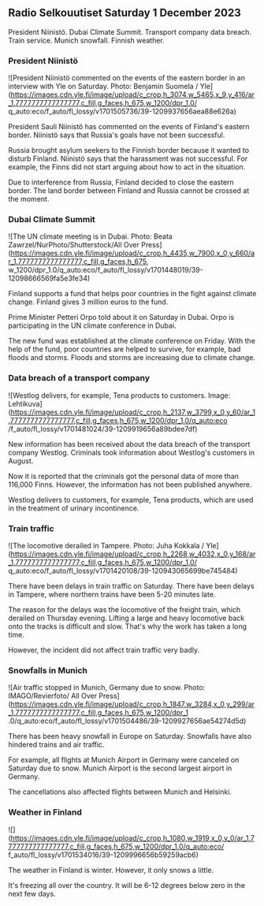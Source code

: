 ## Radio Selkouutiset Saturday 1 December 2023

President Niinistö. Dubai Climate Summit. Transport company data breach. Train service. Munich snowfall. Finnish weather.

### President Niinistö

![President Niinistö commented on the events of the eastern border in an interview with Yle on Saturday. Photo: Benjamin Suomela / Yle](https://images.cdn.yle.fi/image/upload/c_crop,h_3074,w_5465,x_9,y_416/ar_1.7777777777777777,c_fill,g_faces,h_675,w_1200/dpr_1.0/ q_auto:eco/f_auto/fl_lossy/v1701505736/39-1209937656aea88e626a)

President Sauli Niinistö has commented on the events of Finland's eastern border. Niinistö says that Russia's goals have not been successful.

Russia brought asylum seekers to the Finnish border because it wanted to disturb Finland. Niinistö says that the harassment was not successful. For example, the Finns did not start arguing about how to act in the situation.

Due to interference from Russia, Finland decided to close the eastern border. The land border between Finland and Russia cannot be crossed at the moment.

### Dubai Climate Summit

![The UN climate meeting is in Dubai. Photo: Beata Zawrzel/NurPhoto/Shutterstock/All Over Press](https://images.cdn.yle.fi/image/upload/c_crop,h_4435,w_7900,x_0,y_660/ar_1.7777777777777777,c_fill,g_faces,h_675, w_1200/dpr_1.0/q_auto:eco/f_auto/fl_lossy/v1701448019/39-12098666569fa5e3fe34)

Finland supports a fund that helps poor countries in the fight against climate change. Finland gives 3 million euros to the fund.

Prime Minister Petteri Orpo told about it on Saturday in Dubai. Orpo is participating in the UN climate conference in Dubai.

The new fund was established at the climate conference on Friday. With the help of the fund, poor countries are helped to survive, for example, bad floods and storms. Floods and storms are increasing due to climate change.

### Data breach of a transport company

![Westlog delivers, for example, Tena products to customers. Image: Lehtikuva](https://images.cdn.yle.fi/image/upload/c_crop,h_2137,w_3799,x_0,y_60/ar_1.7777777777777777,c_fill,g_faces,h_675,w_1200/dpr_1.0/q_auto:eco /f_auto/fl_lossy/v1701481024/39-1209919656a89bdee7df)

New information has been received about the data breach of the transport company Westlog. Criminals took information about Westlog's customers in August.

Now it is reported that the criminals got the personal data of more than 116,000 Finns. However, the information has not been published anywhere.

Westlog delivers to customers, for example, Tena products, which are used in the treatment of urinary incontinence.

### Train traffic

![The locomotive derailed in Tampere. Photo: Juha Kokkala / Yle](https://images.cdn.yle.fi/image/upload/c_crop,h_2268,w_4032,x_0,y_168/ar_1.7777777777777777,c_fill,g_faces,h_675,w_1200/dpr_1.0/ q_auto:eco/f_auto/fl_lossy/v1701420108/39-120943065699be745484)

There have been delays in train traffic on Saturday. There have been delays in Tampere, where northern trains have been 5-20 minutes late.

The reason for the delays was the locomotive of the freight train, which derailed on Thursday evening. Lifting a large and heavy locomotive back onto the tracks is difficult and slow. That's why the work has taken a long time.

However, the incident did not affect train traffic very badly.

### Snowfalls in Munich

![Air traffic stopped in Munich, Germany due to snow. Photo: IMAGO/Revierfoto/ All Over Press](https://images.cdn.yle.fi/image/upload/c_crop,h_1847,w_3284,x_0,y_299/ar_1.7777777777777777,c_fill,g_faces,h_675,w_1200/dpr_1 .0/q_auto:eco/f_auto/fl_lossy/v1701504486/39-1209927656ae54274d5d)

There has been heavy snowfall in Europe on Saturday. Snowfalls have also hindered trains and air traffic.

For example, all flights at Munich Airport in Germany were canceled on Saturday due to snow. Munich Airport is the second largest airport in Germany.

The cancellations also affected flights between Munich and Helsinki.

### Weather in Finland

![](https://images.cdn.yle.fi/image/upload/c_crop,h_1080,w_1919,x_0,y_0/ar_1.7777777777777777,c_fill,g_faces,h_675,w_1200/dpr_1.0/q_auto:eco/ f_auto/fl_lossy/v1701534016/39-1209996656b59259acb6)

The weather in Finland is winter. However, it only snows a little.

It's freezing all over the country. It will be 6-12 degrees below zero in the next few days.
